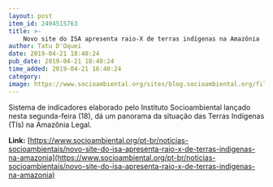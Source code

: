 ```yaml
---
layout: post
item_id: 2494515763
title: >-
    Novo site do ISA apresenta raio-X de terras indígenas na Amazônia
author: Tatu D'Oquei
date: 2019-04-21 18:40:24
pub_date: 2019-04-21 18:40:24
time_added: 2019-04-21 16:40:24
category: 
image: https://www.socioambiental.org/sites/blog.socioambiental.org/files/styles/twitter-card/public/nsa/rs4580_maf_2017-03_tiyanomami_0224_0.jpg?itok=PfvGxcBN
---
```


Sistema de indicadores elaborado pelo Instituto Socioambiental lançado nesta segunda-feira (18), dá um panorama da situação das Terras Indígenas (TIs) na Amazônia Legal.

**Link:** [https://www.socioambiental.org/pt-br/noticias-socioambientais/novo-site-do-isa-apresenta-raio-x-de-terras-indigenas-na-amazonia](https://www.socioambiental.org/pt-br/noticias-socioambientais/novo-site-do-isa-apresenta-raio-x-de-terras-indigenas-na-amazonia)

